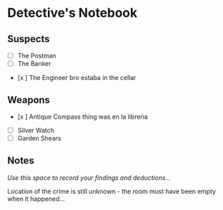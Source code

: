 # Detective's Notebook

## Suspects
- [ ] The Postman
- [ ] The Banker
- [x ] The Engineer bro estaba in the cellar

## Weapons
- [x ] Antique Compass thing was en la libreria
- [ ] Silver Watch
- [ ] Garden Shears

## Notes
*Use this space to record your findings and deductions...*

Location of the crime is still unknown - the room must have been empty when it happened...
